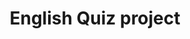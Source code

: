 ---
title: English Quiz project
emoji: 📝
colorFrom: blue
colorTo: purple
sdk: gradio
sdk_version: "4.44.0"
app_file: app.py
pinned: false
---